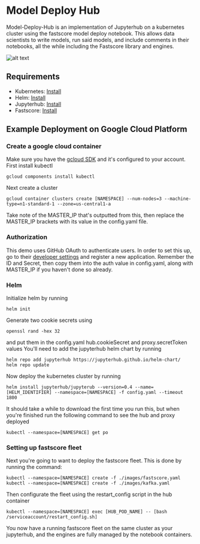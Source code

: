# Model Deploy Hub

Model-Deploy-Hub is an implementation of Jupyterhub on a kubernetes cluster using the fastscore model deploy notebook.  This allows data scientists to write models, run said models, and include comments in their notebooks, all the while including the Fastscore library and engines.

![alt text](https://github.com/jackmoore5021/Model-Deploy-Hub/blob/master/documentation/Model_Deploy_Hub_Diagram.jpg "Model Deploy Hub Diagram")

## Requirements<a name=#requirements></a>
- Kubernetes: [Install](https://kubernetes.io/docs/tasks/tools/install-kubectl/)
- Helm: [Install](https://github.com/kubernetes/helm)
- Jupyterhub: [Install](https://github.com/jupyterhub/jupyterhub)
- Fastscore: [Install](http://docs.opendatagroup.com/docs/getting-started-with-fastscore#installing-fastscore)
## Example Deployment on Google Cloud Platform<a name="example"></a>
### Create a google cloud container
Make sure you have the [gcloud SDK](https://cloud.google.com/sdk/docs/#install_the_latest_cloud_tools_version_cloudsdk_current_version) and it's configured to your account.
First install kubectl
```shell
gcloud components install kubectl
```
Next create a cluster
```shell
gcloud container clusters create [NAMESPACE] --num-nodes=3 --machine-type=n1-standard-1 --zone=us-central1-a
```
Take note of the MASTER_IP that's outputted from this, then replace the MASTER_IP brackets with its value in the config.yaml file.

### Authorization
This demo uses GitHub OAuth to authenticate users.  In order to set this up, go to their [developer settings](https://github.com/settings/developers) and register a new application.  Remember the ID and Secret, then copy them into the auth value in config.yaml, along with MASTER_IP if you haven't done so already.

### Helm
Initialize helm by running
```shell
helm init
```
Generate two cookie secrets using
```shell
openssl rand -hex 32
```
and put them in the config.yaml hub.cookieSecret and proxy.secretToken values
You'll need to add the jupyterhub helm chart by running
```shell
helm repo add jupyterhub https://jupyterhub.github.io/helm-chart/
helm repo update
```
 
Now deploy the kubernetes cluster by running
```shell
helm install jupyterhub/jupyterub --version=0.4 --name=[HELM_IDENTIFIER] --namespace=[NAMESPACE] -f config.yaml --timeout 1800
```
It should take a while to download the first time you run this, but when you're finished run the following command to see the hub and proxy deployed
```shell
kubectl --namespace=[NAMESPACE] get po
```
### Setting up fastscore fleet
Next you're going to want to deploy the fastscore fleet.  This is done by running the command:
```shell
kubectl --namespace=[NAMESPACE] create -f ./images/fastscore.yaml
kubectl --namespace=[NAMESPACE] create -f ./images/kafka.yaml
```
Then configurate the fleet using the restart_config script in the hub container
```shell
kubectl --namespace=[NAMESPACE] exec [HUB_POD_NAME] -- [bash /serviceaccount/restart_config.sh]
```
You now have a running fastscore fleet on the same cluster as your jupyterhub, and the engines are fully managed by the notebook containers.


